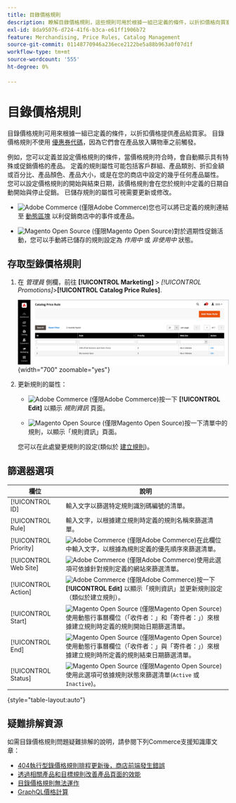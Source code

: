 ```yaml
---
title: 目錄價格規則
description: 瞭解目錄價格規則，這些規則可用於根據一組已定義的條件，以折扣價格向買家提供產品。
exl-id: 8da95076-d724-41f6-b3ca-e61ff1906b72
feature: Merchandising, Price Rules, Catalog Management
source-git-commit: 01148770946a236ece2122be5a88b963a0f07d1f
workflow-type: tm+mt
source-wordcount: '555'
ht-degree: 0%

---
```


# 目錄價格規則

目錄價格規則可用來根據一組已定義的條件，以折扣價格提供產品給買家。 目錄價格規則不使用 [優惠券代碼](price-rules-cart-coupon.md)，因為它們會在產品放入購物車之前觸發。

例如，您可以定義並設定價格規則的條件，當價格規則符合時，會自動顯示具有特殊或促銷價格的產品。 定義的規則屬性可能包括客戶群組、產品類別、折扣金額或百分比、產品顏色、產品大小，或是在您的商店中設定的幾乎任何產品屬性。 您可以設定價格規則的開始與結束日期，該價格規則會在您於規則中定義的日期自動開始與停止促銷。 已儲存規則的屬性可視需要更新或修改。

- ![Adobe Commerce](../assets/adobe-logo.svg) (僅限Adobe Commerce)您也可以將已定義的規則連結至 [動態區塊](../content-design/dynamic-blocks.md) 以利促銷商店中的事件或產品。

- ![Magento Open Source](../assets/open-source.svg) (僅限Magento Open Source)對於週期性促銷活動，您可以手動將已儲存的規則設定為 _作用中_ 或 _非使用中_ 狀態。

## 存取型錄價格規則

1. 在 _管理員_ 側欄，前往 **[!UICONTROL Marketing]** > _[!UICONTROL Promotions]_>**[!UICONTROL Catalog Price Rules]**.

   ![目錄價格規則](./assets/price-rule-catalog.png){width="700" zoomable="yes"}

1. 更新規則的屬性：

   - ![Adobe Commerce](../assets/adobe-logo.svg) (僅限Adobe Commerce)按一下 **[!UICONTROL Edit]** 以顯示 _規則資訊_ 頁面。

   - ![Magento Open Source](../assets/open-source.svg) (僅限Magento Open Source)按一下清單中的規則，以顯示「規則資訊」頁面。

   您可以在此處變更規則的設定(類似於 [建立規則](price-rules-catalog-create.md))。

## 篩選器選項

| 欄位 | 說明 |
|--- |--- |
| [!UICONTROL ID] | 輸入文字以篩選特定規則識別碼編號的清單。 |
| [!UICONTROL Rule] | 輸入文字，以根據建立規則時定義的規則名稱來篩選清單。 |
| [!UICONTROL Priority] | ![Adobe Commerce](../assets/adobe-logo.svg) (僅限Adobe Commerce)在此欄位中輸入文字，以根據為規則定義的優先順序來篩選清單。 |
| [!UICONTROL Web Site] | ![Adobe Commerce](../assets/adobe-logo.svg) (僅限Adobe Commerce)使用此選項可依據針對規則定義的網站來篩選清單。 |
| [!UICONTROL Action] | ![Adobe Commerce](../assets/adobe-logo.svg) (僅限Adobe Commerce)按一下 **[!UICONTROL Edit]** 以顯示「規則資訊」並更新規則設定（類似於建立規則）。 |
| [!UICONTROL Start] | ![Magento Open Source](../assets/open-source.svg) (僅限Magento Open Source)使用動態行事曆欄位（「收件者：」和「寄件者：」）來根據建立規則時定義的規則開始日期篩選清單。 |
| [!UICONTROL End] | ![Magento Open Source](../assets/open-source.svg) (僅限Magento Open Source)使用動態行事曆欄位（「收件者：」與「寄件者：」）來根據建立規則時所定義的規則結束日期篩選清單。 |
| [!UICONTROL Status] | ![Magento Open Source](../assets/open-source.svg) (僅限Magento Open Source)使用此選項可依據規則狀態來篩選清單(`Active` 或 `Inactive`)。 |

{style="table-layout:auto"}

## 疑難排解資源

如需目錄價格規則問題疑難排解的說明，請參閱下列Commerce支援知識庫文章：

- [404執行型錄價格規則排程更新後，商店前端發生錯誤](https://experienceleague.adobe.com/docs/commerce-knowledge-base/kb/troubleshooting/known-issues-patches-attached/404-error-on-store-front-once-catalog-price-rule-schedules-update-is-performed.html)
- [透過相關產品和目標規則改善產品頁面的效能](https://experienceleague.adobe.com/docs/commerce-knowledge-base/kb/support-tools/patches/v1-0-9/mdva-31791-magento-patch-improvement-for-product-page-with-related-products-and-target-rules.html)
- [目錄價格規則無法運作](https://experienceleague.adobe.com/docs/commerce-knowledge-base/kb/support-tools/patches/v1-0-14/mdva-24201-magento-patch-catalog-price-rules-don-t-work.html)
- [GraphQL價格計算](https://experienceleague.adobe.com/docs/commerce-knowledge-base/kb/support-tools/patches/v1-0-14/mdva-33975-magento-patch-graphql-price-calculations.html)
